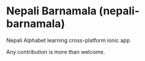 # Nepali Barnamala (nepali-barnamala)

Nepali Alphabet learning cross-platform ionic app

Any contribution is more than welcome.
